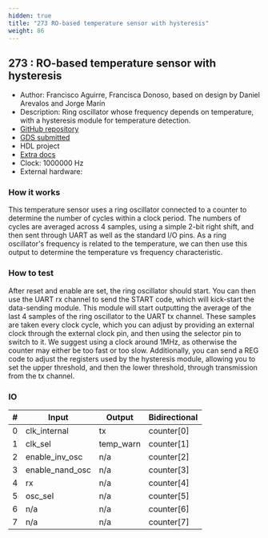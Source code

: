 ```yaml
---
hidden: true
title: "273 RO-based temperature sensor with hysteresis"
weight: 86
---
```


## 273 : RO-based temperature sensor with hysteresis

* Author: Francisco Aguirre, Francisca Donoso, based on design by Daniel Arevalos and Jorge Marín
* Description: Ring oscillator whose frequency depends on temperature, with a hysteresis module for temperature detection.
* [GitHub repository](https://github.com/Grimrist/tt04_usm_ro-based_tempsens-hyst)
* [GDS submitted](https://github.com/Grimrist/tt04_usm_ro-based_tempsens-hyst/actions/runs/6103450513)
* HDL project
* [Extra docs]()
* Clock: 1000000 Hz
* External hardware: 



### How it works

This temperature sensor uses a ring oscillator connected to a counter to determine the number of cycles within a clock period.
The numbers of cycles are averaged across 4 samples, using a simple 2-bit right shift, and then sent through UART as well as the
standard I/O pins. As a ring oscillator's frequency is related to the temperature, we can then use this output to determine the
temperature vs frequency characteristic.


### How to test

After reset and enable are set, the ring oscillator should start. You can then use the UART rx channel to send the START code,
which will kick-start the data-sending module. This module will start outputting the average of the last 4 samples of the ring oscillator to the UART tx channel.
These samples are taken every clock cycle, which you can adjust by providing an external clock through the external clock pin,
and then using the selector pin to switch to it.
We suggest using a clock around 1MHz, as otherwise the counter may either be too fast or too slow.
Additionally, you can send a REG code to adjust the registers used by the hysteresis module, allowing you
to set the upper threshold, and then the lower threshold, through transmission from the tx channel.


### IO

| # | Input        | Output       | Bidirectional      |
|---|--------------|--------------| -------------------|
| 0 | clk_internal  | tx | counter[0] |
| 1 | clk_sel  | temp_warn | counter[1] |
| 2 | enable_inv_osc  | n/a | counter[2] |
| 3 | enable_nand_osc  | n/a | counter[3] |
| 4 | rx  | n/a | counter[4] |
| 5 | osc_sel  | n/a | counter[5] |
| 6 | n/a  | n/a | counter[6] |
| 7 | n/a  | n/a | counter[7] |
